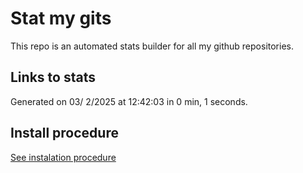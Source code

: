 # Stat my gits

This repo is an automated stats builder for all my github repositories.

## Links to stats


Generated on 03/ 2/2025 at 12:42:03 in 0 min, 1 seconds.

## Install procedure

[See instalation procedure](./src/install.md)
